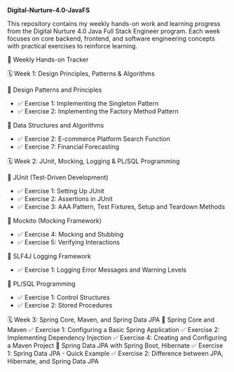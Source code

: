 **Digital-Nurture-4.0-JavaFS**

This repository contains my weekly hands-on work and learning progress from the Digital Nurture 4.0 Java Full Stack Engineer program. Each week focuses on core backend, frontend, and software engineering concepts with practical exercises to reinforce learning.



 📅 Weekly Hands-on Tracker

 🗓️ Week 1: Design Principles, Patterns & Algorithms

 🔹 Design Patterns and Principles

* ✅ Exercise 1: Implementing the Singleton Pattern
* ✅ Exercise 2: Implementing the Factory Method Pattern

 🔹 Data Structures and Algorithms

* ✅ Exercise 2: E-commerce Platform Search Function
* ✅ Exercise 7: Financial Forecasting



 🗓️ Week 2: JUnit, Mocking, Logging & PL/SQL Programming

 🔹 JUnit (Test-Driven Development)
* ✅ Exercise 1: Setting Up JUnit  
* ✅ Exercise 2: Assertions in JUnit  
* ✅ Exercise 3: AAA Pattern, Test Fixtures, Setup and Teardown Methods  

 🔹 Mockito (Mocking Framework)
* ✅ Exercise 4: Mocking and Stubbing  
* ✅ Exercise 5: Verifying Interactions  

 🔹 SLF4J Logging Framework
* ✅ Exercise 1: Logging Error Messages and Warning Levels  

🔹 PL/SQL Programming
* ✅ Exercise 1: Control Structures  
* ✅ Exercise 2: Stored Procedures



🗓️ Week 3: Spring Core, Maven, and Spring Data JPA
🔹 Spring Core and Maven
✅ Exercise 1: Configuring a Basic Spring Application
✅ Exercise 2: Implementing Dependency Injection
✅ Exercise 4: Creating and Configuring a Maven Project
🔹 Spring Data JPA with Spring Boot, Hibernate
✅ Exercise 1: Spring Data JPA - Quick Example
✅ Exercise 2: Difference between JPA, Hibernate, and Spring Data JPA

